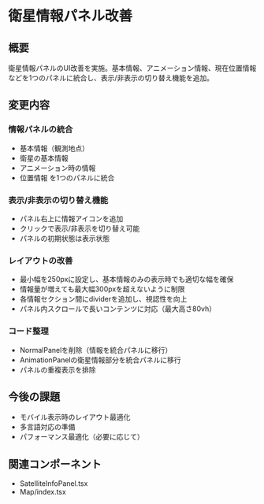 # 衛星情報パネル改善

## 概要
衛星情報パネルのUI改善を実施。基本情報、アニメーション情報、現在位置情報などを1つのパネルに統合し、表示/非表示の切り替え機能を追加。

## 変更内容

### 情報パネルの統合
- 基本情報（観測地点）
- 衛星の基本情報
- アニメーション時の情報
- 位置情報
を1つのパネルに統合

### 表示/非表示の切り替え機能
- パネル右上に情報アイコンを追加
- クリックで表示/非表示を切り替え可能
- パネルの初期状態は表示状態

### レイアウトの改善
- 最小幅を250pxに設定し、基本情報のみの表示時でも適切な幅を確保
- 情報量が増えても最大幅300pxを超えないように制限
- 各情報セクション間にdividerを追加し、視認性を向上
- パネル内スクロールで長いコンテンツに対応（最大高さ80vh）

### コード整理
- NormalPanelを削除（情報を統合パネルに移行）
- AnimationPanelの衛星情報部分を統合パネルに移行
- パネルの重複表示を排除

## 今後の課題
- モバイル表示時のレイアウト最適化
- 多言語対応の準備
- パフォーマンス最適化（必要に応じて）

## 関連コンポーネント
- SatelliteInfoPanel.tsx
- Map/index.tsx
